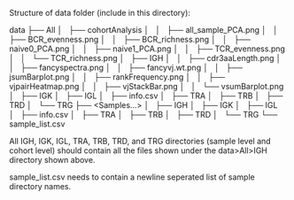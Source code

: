 Structure of data folder (include in this directory):

data
├── All
│   ├── cohortAnalysis
│   │   ├── all_sample_PCA.png
│   │   ├── BCR_evenness.png
│   │   ├── BCR_richness.png
│   │   ├── naive0_PCA.png
│   │   ├── naive1_PCA.png
│   │   ├── TCR_evenness.png
│   │   └── TCR_richness.png
│   ├── IGH
│   │   ├── cdr3aaLength.png
│   │   ├── fancyspectra.png
│   │   ├── fancyvj.wt.png
│   │   ├── jsumBarplot.png
│   │   ├── rankFrequency.png
│   │   ├── vjpairHeatmap.png
│   │   ├── vjStackBar.png
│   │   └── vsumBarplot.png
│   ├── IGK
│   ├── IGL
│   ├── info.csv
│   ├── TRA
│   ├── TRB
│   ├── TRD
│   └── TRG
├── <Samples...>
│   ├── IGH
│   ├── IGK
│   ├── IGL
│   ├── info.csv
│   ├── TRA
│   ├── TRB
│   ├── TRD
│   └── TRG
└── sample_list.csv

All IGH, IGK, IGL, TRA, TRB, TRD, and TRG directories (sample level and cohort level) 
should contain all the files shown under the data>All>IGH directory shown above.

sample_list.csv needs to contain a newline seperated list of sample directory names.
